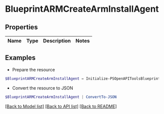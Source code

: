 # BlueprintARMCreateArmInstallAgent
## Properties

Name | Type | Description | Notes
------------ | ------------- | ------------- | -------------

## Examples

- Prepare the resource
```powershell
$BlueprintARMCreateArmInstallAgent = Initialize-PSOpenAPIToolsBlueprintARMCreateArmInstallAgent 
```

- Convert the resource to JSON
```powershell
$BlueprintARMCreateArmInstallAgent | ConvertTo-JSON
```

[[Back to Model list]](../README.md#documentation-for-models) [[Back to API list]](../README.md#documentation-for-api-endpoints) [[Back to README]](../README.md)

